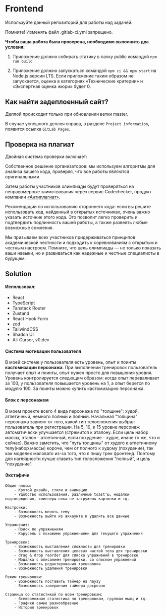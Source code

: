 # Frontend

Используйте данный репозиторий для работы над задачей.

Помните! Изменять файл .gitlab-ci.yml запрещено.

**Чтобы ваша работа была проверена, необходимо выполнить два условия:**

1) Приложение должно собирать статику в папку public командой `npm run build`

2) Приложение должно запускаться командой `npm ci && npm start` на Node.js версии LTS. Если приложение таким образом не запускается, оценка в категориях «Технические критерии» и «Экспертная оценка жюри» будет 0.

## Как найти задеплоенный сайт?

Деплой происходит только при обновлении ветки master.

В случае успешного деплоя справа, в разделе `Project information`, появится ссылка `GitLab Pages`.


## Проверка на плагиат

Двойная система проверки включает: 

Собственное решение организаторов: мы используем алгоритмы для анализа вашего кода, проверяя, что все работы являются оригинальными.

Затем работы участников олимпиады будут проверяться на неправомерные заимствования через сервис Codechecker, продукт компании [«Антиплагиат»](https://antiplagiat.ru/).

Рекомендации по использованию стороннего кода: если вы решите использовать код, найденный в открытых источниках, очень важно указать источник этого кода. Это позволит легко проверить и подтвердить подлинность вашей работы, а также развеять любые возможные сомнения. 

Мы призываем всех участников придерживаться принципов академической честности и подходить к соревнованиям с открытым и честным настроем. Помните, что цель олимпиады — не только показать ваши навыки, но и развиваться как надежные и честные специалисты в будущем.

## Solution

#### Использовал:
- React
- TypeScript
- Tanstack Router
- Zustand
- React Hook Form
- zod
- TailwindCSS
- Shadcn UI
- AI: Cursor, v0.dev

#### Система мотивации пользователя
В моей системе у пользователя есть уровень, опыт и поинты <b>кастомизации персонажа</b>. При выполнении тренировок пользователь получает опыт и поинты, опыт нужен просто для повышения уровня. Уровень контролируется следющим образом: когда опыт переваливает за 100, у пользователя повышается уровень на 1, а опыт берется по модулю 100. За поинты можно купить кастомизацию персонажа.

#### Блок с персонажем
В моем проекте всего 4 вида персонажа по "толщине": худой, атлетичный, немного полный и полный. Начальная "толщина" персонажа зависит от того, какой тип телосложения выбрал пользователь при регистрации. На 5, 10, и 15 уровне персонаж автоматически улучшается (стремится к эталону. Если цель набор массы, эталон - атлетичный, если похудение - худое, иначе то же, что и сейчас). Важно заметить, что "путь толщины" от худого к атлетичному телу(набор массы) короче, чем от полного к худому (похудение), так как моделек маловато из-за того, что я пишу трек фронтенд. Поэтому для наглядности лучше ставить тип телосложения "полный", и цель "похудение".

#### Экстафичи
    Общие плюсы:
        - Крутой дизайн, стили и анимации
        - Удобство использования, различные toast'ы, модалки подтверждения, спиннеры пока не загружены картинки и тд.

    Настройки:
        - Возможность менять тему
        - Возможность выйти из аккаунта и удалить все данные

    Упражнения:
        - Поиск по упражнениям
        - Карусель с похожими упражнениями для текущего упражнения

    Тренировки:
        - Возможность выставления сложности для тренировки
        - Возможность выставления целевых частей тела для тренировки
        - drag & drop reorder для списка упражнений в тренировке
        - Модалка с описанием тренировки, со списком упражнений
        - Возможность редактирования тренировки
        - Возможность удаления тренировки

    Режим тренировки:
        - Возможность поставить таймер на паузу
        - Возможность завершения таймера досрочно

    Страница со статистикой по всем тренировкам:
        - Всевозможная статистика по тренировкам, группам мышц и тд.
        - Графики самые разнообразные
        - История тренировок
